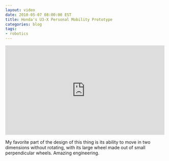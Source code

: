 ```yaml
---
layout: video
date: 2010-05-07 08:00:00 EST
title: Honda's U3-X Personal Mobility Prototype
categories: blog
tags:
- robotics
---
```


<iframe width="500" height="281" src="http://www.youtube.com/embed/cuIJRsAuCHQ?rel=0" frameborder="0">Mobility Prototype</iframe>

My favorite part of the design of this thing is its ability to move in two dimensions without rotating, with its large wheel made out of small perpendicular wheels.  Amazing engineering.